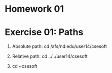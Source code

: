 Homework 01
===========

Exercise 01: Paths
===========

1. Absolute path: cd /afs/nd.edu/user14/csesoft

2. Relative path: cd ../../user14/csesoft

3. cd ~csesoft

